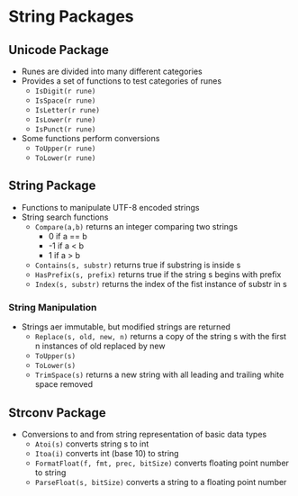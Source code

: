 # String Packages

## Unicode Package
- Runes are divided into many different categories
- Provides a set of functions to test categories of runes
    - `IsDigit(r rune)`
    - `IsSpace(r rune)`
    - `IsLetter(r rune)`
    - `IsLower(r rune)`
    - `IsPunct(r rune)`
- Some functions perform conversions
    - `ToUpper(r rune)`
    - `ToLower(r rune)`

## String Package
- Functions to manipulate UTF-8 encoded strings
- String search functions
    - `Compare(a,b)` returns an integer comparing two strings
        - 0 if a == b
        - -1 if a < b
        - 1 if a > b
    - `Contains(s, substr)` returns true if substring is inside s
    - `HasPrefix(s, prefix)` returns true if the string s begins with prefix
    - `Index(s, substr)` returns the index of the fist instance of substr in s

### String Manipulation
- Strings aer immutable, but modified strings are returned
    - `Replace(s, old, new, n)` returns a copy of the string s with the first n instances of old replaced by new
    - `ToUpper(s)`
    - `ToLower(s)`
    - `TrimSpace(s)` returns a new string with all leading and trailing white space removed

## Strconv Package
- Conversions to and from string representation of basic data types
    - `Atoi(s)` converts string s to int
    - `Itoa(i)` converts int (base 10) to string
    - `FormatFloat(f, fmt, prec, bitSize)` converts floating point number to string
    - `ParseFloat(s, bitSize)` converts a string to a floating point number